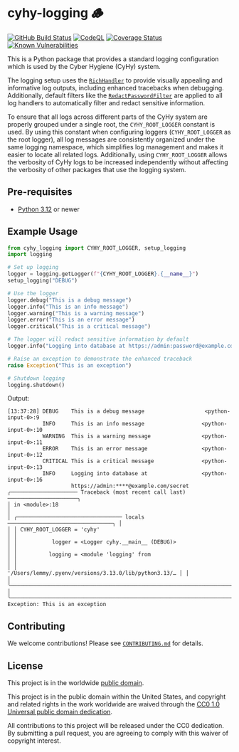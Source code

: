 # cyhy-logging 🪵 #

[![GitHub Build Status](https://github.com/cisagov/cyhy-logging/workflows/build/badge.svg)](https://github.com/cisagov/cyhy-logging/actions)
[![CodeQL](https://github.com/cisagov/cyhy-logging/workflows/CodeQL/badge.svg)](https://github.com/cisagov/cyhy-logging/actions/workflows/codeql-analysis.yml)
[![Coverage Status](https://coveralls.io/repos/github/cisagov/cyhy-logging/badge.svg?branch=develop)](https://coveralls.io/github/cisagov/cyhy-logging?branch=develop)
[![Known Vulnerabilities](https://snyk.io/test/github/cisagov/cyhy-logging/develop/badge.svg)](https://snyk.io/test/github/cisagov/cyhy-logging)

This is a Python package that provides a standard logging configuration which is
used by the Cyber Hygiene (CyHy) system.

The logging setup uses the
[`RichHandler`](https://rich.readthedocs.io/en/stable/logging.html) to provide
visually appealing and informative log outputs, including enhanced tracebacks
when debugging.  Additionally, default filters like the
[`RedactPasswordFilter`](src/cyhy_logging/log_filters.py) are applied to all log
handlers to automatically filter and redact sensitive information.

To ensure that all logs across different parts of the CyHy system are properly
grouped under a single root, the `CYHY_ROOT_LOGGER` constant is used. By using
this constant when configuring loggers (`CYHY_ROOT_LOGGER` as the root logger),
all log messages are consistently organized under the same logging namespace,
which simplifies log management and makes it easier to locate all related logs.
Additionally, using `CYHY_ROOT_LOGGER` allows the verbosity of CyHy logs to be
increased independently without affecting the verbosity of other packages that
use the logging system.

## Pre-requisites ##

- [Python 3.12](https://www.python.org/downloads/) or newer

## Example Usage ##

```python
from cyhy_logging import CYHY_ROOT_LOGGER, setup_logging
import logging

# Set up logging
logger = logging.getLogger(f"{CYHY_ROOT_LOGGER}.{__name__}")
setup_logging("DEBUG")

# Use the logger
logger.debug("This is a debug message")
logger.info("This is an info message")
logger.warning("This is a warning message")
logger.error("This is an error message")
logger.critical("This is a critical message")

# The logger will redact sensitive information by default
logger.info("Logging into database at https://admin:password@example.com/secret")

# Raise an exception to demonstrate the enhanced traceback
raise Exception("This is an exception")

# Shutdown logging
logging.shutdown()
```

Output:

```console
[13:37:28] DEBUG    This is a debug message                   <python-input-0>:9
           INFO     This is an info message                  <python-input-0>:10
           WARNING  This is a warning message                <python-input-0>:11
           ERROR    This is an error message                 <python-input-0>:12
           CRITICAL This is a critical message               <python-input-0>:13
           INFO     Logging into database at                 <python-input-0>:16
                    https://admin:****@example.com/secret
╭───────────────────── Traceback (most recent call last) ──────────────────────╮
│ in <module>:18                                                               │
│ ╭───────────────────────────────── locals ─────────────────────────────────╮ │
│ │ CYHY_ROOT_LOGGER = 'cyhy'                                                │ │
│ │           logger = <Logger cyhy.__main__ (DEBUG)>                        │ │
│ │          logging = <module 'logging' from                                │ │
│ │                    '/Users/lemmy/.pyenv/versions/3.13.0/lib/python3.13/… │ │
│ ╰──────────────────────────────────────────────────────────────────────────╯ │
╰──────────────────────────────────────────────────────────────────────────────╯
Exception: This is an exception
```

## Contributing ##

We welcome contributions!  Please see [`CONTRIBUTING.md`](CONTRIBUTING.md) for
details.

## License ##

This project is in the worldwide [public domain](LICENSE).

This project is in the public domain within the United States, and
copyright and related rights in the work worldwide are waived through
the [CC0 1.0 Universal public domain
dedication](https://creativecommons.org/publicdomain/zero/1.0/).

All contributions to this project will be released under the CC0
dedication. By submitting a pull request, you are agreeing to comply
with this waiver of copyright interest.
